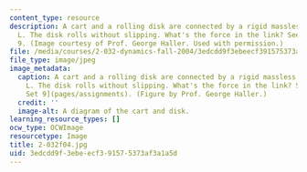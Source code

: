 ```yaml
---
content_type: resource
description: A cart and a rolling disk are connected by a rigid massless link of length
  L. The disk rolls without slipping. What's the force in the link? See Problem Set
  9. (Image courtesy of Prof. George Haller. Used with permission.)
file: /media/courses/2-032-dynamics-fall-2004/3edcdd9f3ebeecf391575373af3a1a5d_2-032f04.jpg
file_type: image/jpeg
image_metadata:
  caption: A cart and a rolling disk are connected by a rigid massless link of length
    L. The disk rolls without slipping. What's the force in the link? See [Problem
    Set 9](pages/assignments). (Figure by Prof. George Haller.)
  credit: ''
  image-alt: A diagram of the cart and disk.
learning_resource_types: []
ocw_type: OCWImage
resourcetype: Image
title: 2-032f04.jpg
uid: 3edcdd9f-3ebe-ecf3-9157-5373af3a1a5d
---
```

